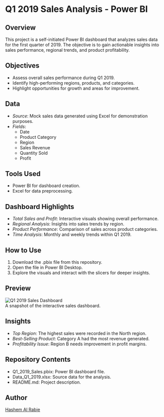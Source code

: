 # Q1 2019 Sales Analysis - Power BI

## Overview
This project is a self-initiated Power BI dashboard that analyzes sales data for the first quarter of 2019. The objective is to gain actionable insights into sales performance, regional trends, and product profitability.

## Objectives
- Assess overall sales performance during Q1 2019.
- Identify high-performing regions, products, and categories.
- Highlight opportunities for growth and areas for improvement.

## Data
- *Source*: Mock sales data generated using Excel for demonstration purposes.
- *Fields*:
  - Date
  - Product Category
  - Region
  - Sales Revenue
  - Quantity Sold
  - Profit

## Tools Used
- Power BI for dashboard creation.
- Excel for data preprocessing.

## Dashboard Highlights
- *Total Sales and Profit*: Interactive visuals showing overall performance.
- *Regional Analysis*: Insights into sales trends by region.
- *Product Performance*: Comparison of sales across product categories.
- *Time Analysis*: Monthly and weekly trends within Q1 2019.

## How to Use
1. Download the .pbix file from this repository.
2. Open the file in Power BI Desktop.
3. Explore the visuals and interact with the slicers for deeper insights.

## Preview
![Q1 2019 Sales Dashboard](R-SalesQ1/SalesQ1.png)  
A snapshot of the interactive sales dashboard.

## Insights
- *Top Region*: The highest sales were recorded in the North region.
- *Best-Selling Product*: Category A had the most revenue generated.
- *Profitability Issue*: Region B needs improvement in profit margins.

## Repository Contents
- Q1_2019_Sales.pbix: Power BI dashboard file.
- Data_Q1_2019.xlsx: Source data for the analysis.
- README.md: Project description.

## Author
[Hashem Al Rabie](https://www.linkedin.com/in/hashemalrabiee)
